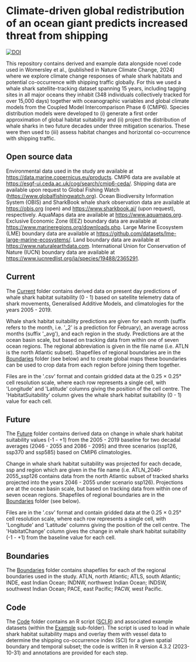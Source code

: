 # Climate-driven global redistribution of an ocean giant predicts increased threat from shipping
[![DOI](https://zenodo.org/badge/798262494.svg)](https://zenodo.org/doi/10.5281/zenodo.13170642)

This repository contains derived and example data alongside novel code used in Womersley et al., (published in Nature Climate Change, 2024) where we explore climate change responses of whale shark habitats and potential co-occurrence with shipping traffic globally. For this we used a whale shark satellite-tracking dataset spanning 15 years, including tagging sites in all major oceans they inhabit (348 individuals collectively tracked for over 15,000 days) together with oceanographic variables and global climate models from the Coupled Model Intercomparison Phase 6 (CMIP6). Species distribution models were developed to (i) generate a first order approximation of global habitat suitability and (ii) project the distribution of whale sharks in two future decades under three mitigation scenarios. These were then used to (iii) assess habitat changes and horizontal co-occurrence with shipping traffic.

## Open source data

Environmental data used in the study are available at https://data.marine.copernicus.eu/products. CMIP6 data are available at https://esgf-ui.ceda.ac.uk/cog/search/cmip6-ceda/. Shipping data are available upon request to Global Fishing Watch (https://www.globalfishingwatch.org). Ocean Biodiversity Information System (OBIS) and SharkBook whale shark observation data are available at https://obis.org (open) and https://www.sharkbook.ai/ (upon request), respectively. AquaMaps data are available at https://www.aquamaps.org. Exclusive Economic Zone (EEZ) boundary data are available at https://www.marineregions.org/downloads.php. Large Marine Ecosystem (LME) boundary data are available at https://github.com/datasets/lme-large-marine-ecosystems/. Land boundary data are available at https://www.naturalearthdata.com. International Union for Conservation of Nature (IUCN) boundary data are available at https://www.iucnredlist.org/ja/species/19488/2365291. 

## Current

The [Current](/Current) folder contains derived data on present day predictions of whale shark habitat suitability (0 - 1) based on satellite telemetry data of shark movements, Generalised Additive Models, and climatologies for the years 2005 - 2019.
 
Whale shark habitat suitability predictions are given for each month (suffix refers to the month, i.e. '_2' is a prediction for February), an average across months (suffix '_avg'), and each region in the study. Predictions are at the ocean basin scale, but based on tracking data from within one of seven ocean regions. The regional abbreviation is given in the file name (i.e. ATLN is the north Atlantic subset). Shapefiles of regional boundaries are in the [Boundaries](/Boundaries) folder (see below) and to create global maps these boundaries can be used to crop data from each region before joining them together. 

Files are in the '.csv' format and contain gridded data at the 0.25 × 0.25° cell resolution scale, where each row represents a single cell, with 'Longitude' and 'Latitude' columns giving the position of the cell centre. The 'HabitatSuitability' column gives the whale shark habitat suitability (0 - 1) value for each cell. 

## Future

The [Future](/Future) folder contains derived data on change in whale shark habitat suitability values (-1 - +1) from the 2005 - 2019 baseline for two decadal averages (2046 - 2055 and 2086 - 2095) and three scenarios (ssp126, ssp370 and ssp585) based on CMIP6 climatologies. 

Change in whale shark habitat suitability was projected for each decade, ssp and region which are given in the file name (i.e. ATLN_2046-2055_ssp126 contains data from the north Atlantic subset of tracked sharks projected into the years 2046 - 2055 under scenario ssp126). Projections are at the ocean basin scale, but based on tracking data from within one of seven ocean regions. Shapefiles of regional boundaries are in the [Boundaries](/Boundaries) folder (see below). 

Files are in the '.csv' format and contain gridded data at the 0.25 × 0.25° cell resolution scale, where each row represents a single cell, with 'Longitude' and 'Latitude' columns giving the position of the cell centre. The 'HabitatChange' column gives the change in whale shark habitat suitability (-1 - +1) from the baseline value for each cell. 

## Boundaries

The [Boundaries](/Boundaries) folder contains shapefiles for each of the regional boundaries used in the study. ATLN, north Atlantic; ATLS, south Atlantic; INDE, east Indian Ocean; INDNW, northwest Indian Ocean; INDSW, southwest Indian Ocean; PACE, east Pacific; PACW, west Pacific. 

## Code

The [Code](/Code) folder contains an R script ([SCI.R](Code/SCI.R)) and associated example datasets (within the [Example](/Code/Example) sub-folder). The script is used to load in whale shark habitat suitability maps and overlay them with vessel data to determine the shipping co-occurrence index (SCI) for a given spatial boundary and temporal subset; the code is written in R version 4.3.2 (2023-10-31) and annotations are provided for each step.

##
